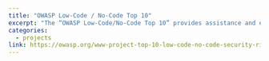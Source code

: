 ```yaml
---
title: "OWASP Low-Code / No-Code Top 10"
excerpt: "The “OWASP Low-Code/No-Code Top 10” provides assistance and education for organizations looking to adopt and develop LCNC applications"
categories:
  - projects
link: https://owasp.org/www-project-top-10-low-code-no-code-security-risks/
---
```

